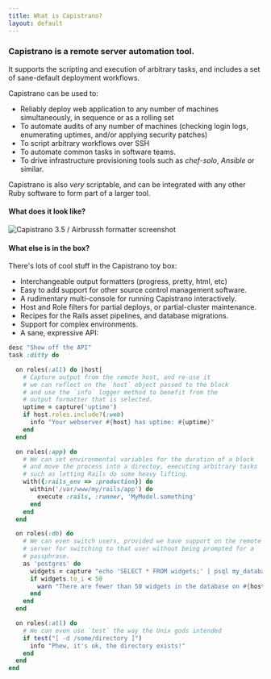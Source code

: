 ```yaml
---
title: What is Capistrano?
layout: default
---
```


### Capistrano is a remote server automation tool.

It supports the scripting and execution of arbitrary tasks, and includes a set of sane-default deployment workflows.

Capistrano can be used to:

* Reliably deploy web application to any number of machines simultaneously,
   in sequence or as a rolling set
* To automate audits of any number of machines (checking login logs,
  enumerating uptimes, and/or applying security patches)
* To script arbitrary workflows over SSH
* To automate common tasks in software teams.
* To drive infrastructure provisioning tools such as *chef-solo*, *Ansible* or similar.

Capistrano is also *very* scriptable, and can be integrated with any other
Ruby software to form part of a larger tool.

#### What does it look like?

![Capistrano 3.5 / Airbrussh formatter screenshot](/images/airbrussh-screenshot.png)


#### What else is in the box?

There's lots of cool stuff in the Capistrano toy box:

* Interchangeable output formatters (progress, pretty, html, etc)
* Easy to add support for other source control management software.
* A rudimentary multi-console for running Capistrano interactively.
* Host and Role filters for partial deploys, or partial-cluster maintenance.
* Recipes for the Rails asset pipelines, and database migrations.
* Support for complex environments.
* A sane, expressive API:

```ruby
desc "Show off the API"
task :ditty do

  on roles(:all) do |host|
    # Capture output from the remote host, and re-use it
    # we can reflect on the `host` object passed to the block
    # and use the `info` logger method to benefit from the
    # output formatter that is selected.
    uptime = capture('uptime')
    if host.roles.include?(:web)
      info "Your webserver #{host} has uptime: #{uptime}"
    end
  end

  on roles(:app) do
    # We can set environmental variables for the duration of a block
    # and move the process into a directoy, executing arbitrary tasks
    # such as letting Rails do some heavy lifting.
    with({:rails_env => :production}) do
      within('/var/www/my/rails/app') do
        execute :rails, :runner, 'MyModel.something'
      end
    end
  end

  on roles(:db) do
    # We can even switch users, provided we have support on the remote
    # server for switching to that user without being prompted for a
    # passphrase.
    as 'postgres' do
      widgets = capture "echo 'SELECT * FROM widgets;' | psql my_database"
      if widgets.to_i < 50
        warn "There are fewer than 50 widgets in the database on #{host}!"
      end
    end
  end

  on roles(:all) do
    # We can even use `test` the way the Unix gods intended
    if test("[ -d /some/directory ]")
      info "Phew, it's ok, the directory exists!"
    end
  end
end
```
